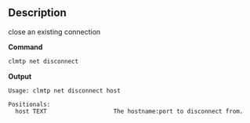 ## Description
close an existing connection

**Command**

```sh
clmtp net disconnect
```

**Output**

```console
Usage: clmtp net disconnect host

Positionals:
  host TEXT                   The hostname:port to disconnect from.
```
